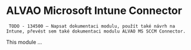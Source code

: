 # ALVAO Microsoft Intune Connector
     TODO - 134500 – Napsat dokumentaci modulu, použít také návrh na Intune, převést sem také dokumentaci modulu ALVAO MS SCCM Connector.     
This module ...
